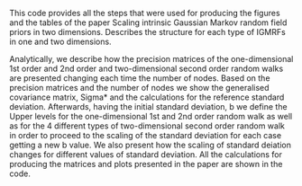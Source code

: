 This code provides all the steps that were used for producing the figures and the tables of the paper Scaling intrinsic Gaussian Markov  random field priors in two dimensions. Describes the structure for each type of IGMRFs in one and two dimensions. 

Analytically, we describe how the precision matrices of the one-dimensional 1st order and 2nd order  and two-dimensional second order random walks are presented changing each time the number of nodes. Based on the precision matrices and the number of nodes we show the generalised covariance matrix, Sigma* and the calculations for the reference standard deviation. Afterwards, having the initial standard deviation, b we define the Upper levels for the one-dimensional  1st and 2nd order random walk as well as for the 4 different types of two-dimensional second order random walk in order to proceed to the scaling of the standard deviation for each case getting a new b value. We also present how the scaling of standard deiation changes for different values of standard deviation. All the calculations for producing the matrices and plots presented in the paper are shown in the code.
